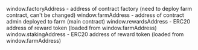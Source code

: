window.factoryAddress - address of contract factory (need to deploy farm contract, can't be changed)
window.farmAddress  - address of contract admin deployed to farm (main contract)
window.rewardsAddress - ERC20 address of reward token (loaded from window.farmAddress)
window.stakingAddress - ERC20 address of reward token (loaded from window.farmAddress) 
